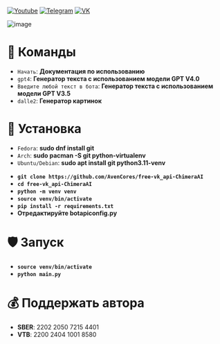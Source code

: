 [![Youtube](https://user-images.githubusercontent.com/64781822/185656066-cdb875f1-ade6-4499-ae50-79a4f61fdc3e.png)](https://www.youtube.com/@avencores/) [![Telegram](https://user-images.githubusercontent.com/64781822/185657127-657c530b-3849-4931-ab91-63d6f0508330.png)](https://t.me/avencoresyt) [![VK](https://user-images.githubusercontent.com/64781822/185657778-21a240e2-da1f-4b72-b37e-447c9adebfcb.png)](https://vk.com/avencoresvk)

![image](https://github.com/AvenCores/free-vk_api-ChimeraAI/assets/64781822/c6e77849-d981-480e-b95c-b00d5c4eb930)

# 🎯 Команды
+ `Начать`: **Документация по использованию** 
+ `gpt4`: **Генератор текста с использованием модели GPT V4.0**
+ `Введите любой текст в бота`: **Генератор текста с использованием модели GPT V3.5**
+ `dalle2`: **Генератор картинок**

# 🧬 Установка
+ `Fedora`: **sudo dnf install git** 
+ `Arch`: **sudo pacman -S git python-virtualenv** 
+ `Ubuntu/Debian`: **sudo apt install git python3.11-venv**
- **`git clone https://github.com/AvenCores/free-vk_api-ChimeraAI`**
- **`cd free-vk_api-ChimeraAI`**
- **`python -m venv venv`**
- **`source venv/bin/activate`**
- **`pip install -r requirements.txt`**
- **Отредактируйте botapiconfig.py**

# 🛡️ Запуск
- **`source venv/bin/activate`**
- **`python main.py`**

# 💰 Поддержать автора
+ **SBER**: 2202 2050 7215 4401
+ **VTB**: 2200 2404 1001 8580
